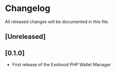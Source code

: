 # Changelog

All released changes will be documented in this file.

## [Unreleased]

## [0.1.0]
* First release of the Exohood PHP Wallet Manager
